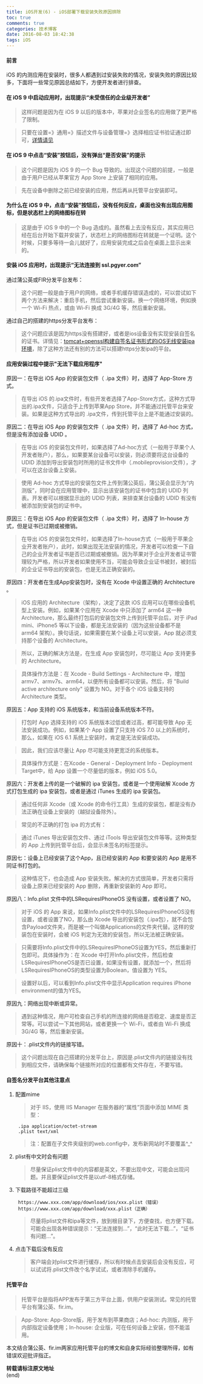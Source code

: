 ```yaml
---
title: iOS开发(6) - iOS部署下载安装失败原因排除
toc: true
comments: true
categories: 技术博客
date: 2016-08-03 18:42:38
tags: iOS
---
```


#### 前言

iOS 的内测应用在安装时，很多人都遇到过安装失败的情况，安装失败的原因比较多，下面将一些常见原因总结如下，方便开发者进行排查。
<!-- more -->
#### 在 iOS 9 中启动应用时，出现提示“未受信任的企业级开发者”

>这样问题是因为在 iOS 9 以后的版本中，苹果对企业签名的应用做了更严格了限制。

>只要在设置=》通用=》描述文件与设备管理=》选择相应证书验证通过即可，[详情请见](http://fir.im/support/articles/faq/ios9_certificate)

#### 在 iOS 9 中点击“安装”按钮后，没有弹出“是否安装”的提示

>这个问题是因为 iOS 9 的一个 Bug 导致的。出现这个问题的前提，一般是由于用户已经从苹果官方 App Store 上安装了相同的应用。

>先在设备中删除之前已经安装的应用，然后再从托管平台安装即可。

#### 为什么在 iOS 9 中，点击“安装”按钮后，没有任何反应，桌面也没有出现应用图标，但是状态栏上的网络图标在转

>这是由于 iOS 9 中的一个 Bug 造成的。虽然看上去没有反应，其实应用已经在后台开始下载并安装了，状态栏上的网络图标在转就是一个证明。这个时候，只要多等待一会儿就好了，应用安装完成之后会在桌面上显示出来的。

#### 安装 iOS 应用时，出现提示“无法连接到 ssl.pgyer.com”

通过蒲公英或FIR分发平台发布：

>这个问题一般是由于用户的网络，或者手机缓存错误造成的，可以尝试如下两个方法来解决：重启手机，然后尝试重新安装。换一个网络环境，例如换一个 Wi-Fi 热点，或由 Wi-Fi 换成 3G/4G 等，然后重新安装。

通过自己的搭建的https分发平台发布：

>这个问题应该是因为https没有搭建好，或者是ios设备没有实现安装自签名的证书。详情见：[tomcat+openssl构建自签名证书形式的iOS无线安装ipa环境](http://lion1ou.win/2016/07/31/)，除了这种方法还有别的方法可以搭建https分发ipa的平台。


#### 应用安装过程中提示"无法下载应用程序"

原因一：在导出 iOS App 的安装包文件（ .ipa 文件）时，选择了 App-Store 方式。

>在导出 iOS 的.ipa文件时，有些开发者选择了App-Store方式，这种方式导出的.ipa文件，只适合于上传到苹果App Store，并不能通过托管平台来安装。如果是这种方式导出的 .ipa文件，传到托管平台上是不能通过安装的。

原因二：在导出 iOS App 的安装包文件（ .ipa 文件）时，选择了 Ad-hoc 方式，但是没有添加设备 UDID 。

>在导出 iOS 的安装包文件时，如果选择了Ad-hoc方式（一般用于苹果个人开发者账户），那么，如果要某台设备可以安装，则必须要将这台设备的 UDID 添加到导出安装包时所用的证书文件中（.mobileprovision文件），才可以在这台设备上安装。

>使用 Ad-hoc 方式导出的安装包文件上传到蒲公英后，蒲公英会显示为“内测版”，同时会在应用管理中，显示出该安装包的证书中包含的 UDID 列表。开发者可以根据显示出的 UDID 列表，来排查某台设备的 UDID 有没有被添加到安装包的证书中。

原因三：在导出 iOS App 的安装包文件（ .ipa 文件）时，选择了 In-house 方式，但是证书已过期或被撤销。

>在导出 iOS 的安装包文件时，如果选择了In-house方式（一般用于苹果企业开发者账户），此时，如果出现无法安装的情况，开发者可以检查一下自己的企业开发者证书是否已过期或被撤销。因为苹果对于企业开发者证书管理较为严格，所以开发者如果使用不当，可能会导致企业证书被封，被封后的企业证书导出的安装包，也是无法正确安装的。

原因四：开发者在生成App安装包时，没有在 Xcode 中设置正确的 Architecture 。

>iOS 应用的 Architecture（架构），决定了这款 iOS 应用可以在哪些设备机型上安装。例如，如果某个应用在 Xcode 中只添加了 arm64 这一种 Architecture，那么最终打包后的安装包文件上传到托管平台后，对于 iPad mini、iPhone5 等以下设备，都是无法安装的（因为这些设备都不是 arm64 架构）。换句话说，如果需要在某个设备上可以安装，App 就必须支持那个设备的 Architecture。

>所以，正确的解决方法是，在生成 App 安装包时，尽可能让 App 支持更多的 Architecture。

>具体操作方法是：在 Xcode - Build Settings - Architecture 中，增加 armv7、armv7s、arm64，以便所有设备都可以安装。然后，将 "Build active architecture only" 设置为 NO。对于各个 iOS 设备支持的 Architecture 类型。

原因五：App 支持的 iOS 系统版本，和当前设备系统版本不符。

>打包时 App 选择支持的 iOS 系统版本过低或者过高，都可能导致 App 无法安装成功。例如，如果某个 App 设置了只支持 iOS 7.0 以上的系统时，那么，如果在 iOS 6.1 系统上安装时，肯定是无法安装成功。

>因此，我们应该尽量让 App 尽可能支持更宽泛的系统版本。

>具体操作方式是：在Xcode - General - Deployment Info - Deployment Target中，给 App 设置一个尽量低的版本，例如 iOS 5.0。

原因六：开发者上传的是一个破解的 ipa 安装包，或者是一个使用破解 Xcode 方式打包生成的 ipa 安装包，或者是通过 iTunes 生成的 ipa 安装包。

>通过任何非 Xcode（或 Xcode 的命令行工具）生成的安装包，都是没有办法正确在设备上安装的（越狱设备除外）。

>常见的不正确的打包 ipa 的方式有：

>通过 iTunes 导出安装包文件、通过 iTools 导出安装包文件等等。这种类型的 App 上传到托管平台后，会显示未签名的标签提示。

原因七：设备上已经安装了这个App，且已经安装的 App 和要安装的 App 是用不同证书打包的。

>这种情况下，也会造成 App 安装失败。解决的方式很简单，开发者只需将设备上原来已经安装的 App 删除，再重新安装新的 App 即可。

原因八：Info.plist 文件中的LSRequiresIPhoneOS 没有设置，或者设置了 NO。

>对于 iOS 的 App 来说，如果Info.plist文件中的LSRequiresIPhoneOS没有设置，或者设置了NO，那么由 Xcode 导出的安装包（.ipa包），就不会包含Payload文件夹，而是被一个叫做Applications的文件夹代替。这样的安装包在安装时，会被 iOS 判定为无效的安装包，所以无法被正确安装。

>只需要将Info.plist文件中的LSRequiresIPhoneOS设置为YES，然后重新打包即可。具体操作为：在 Xcode 中打开Info.plist文件，然后检查 LSRequiresIPhoneOS是否已设置，如果没有设置，就添加一个，然后将LSRequiresIPhoneOS的类型设置为Boolean，值设置为 YES。

>设置好以后，可以看到Info.plist文件中显示Application requires iPhone environment的值为YES。

原因九：网络出现中断或异常。

>遇到这种情况，用户可检查自己手机的所连接的网络是否稳定、速度是否正常等。可以尝试一下其他网站，或者更换一个 Wi-Fi，或者由 Wi-Fi 换成 3G/4G 等，然后重新安装。

原因十：.plist文件内的链接写错。

>这个问题出现在自己搭建的分发平台上，原因是.plist文件内的链接没有找到相应文件，请确保每个链接所对应的位置都有文件存在，不要写错。

#### 自签名分发平台其他注意点

1. 配置mime

    >对于 IIS，使用 IIS Manager 在服务器的“属性”页面中添加 MIME 类型：

        .ipa application/octet-stream
        .plist text/xml

    >注：配置在子文件夹级别的web.config中，发布新网站时不要覆盖^_^
     
2. plist有中文时会有问题

    >尽量保证plist文件中的内容都是英文，不要出现中文，可能会出现问题。并且要保证plist文件是以utf-8格式存储。
 
3. 下载路径不能超过三级

        https://www.xxx.com/app/download/ios/xxx.plist（错误）
        https://www.xxx.com/app/download/xxx.plist（正确）

    >尽量将plist文件和ipa等文件，放到根目录下，方便查找，也方便下载。可能会出现各种错误提示：“无法连接到…”，“此时无法下载…”，“证书有问题…”。
 
4. 点击下载后没有反应

    >客户端会对plist文件进行缓存，所以有时候点击安装后会没有反应，可以试试将.plist文件改个名字试试，或者清除手机缓存。



#### 托管平台 

>托管平台是指将APP发布于第三方平台上面，供用户安装测试。常见的托管平台有蒲公英、fir.im。

>App-Store: App-Store版，用于发布到苹果商店；Ad-hoc: 内测版，用于内部指定设备使用；In-house: 企业版，可在任何设备上安装，但不能滥用。

本文结合蒲公英、fir.im两家应用托管平台的博文和自身实际经验整理所得，如有错误欢迎批评指正。

**转载请标注原文地址**                           
(end)